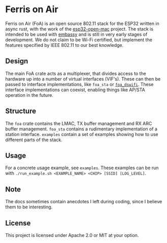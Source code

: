 # Ferris on Air
Ferris on Air (FoA) is an open source 802.11 stack for the ESP32 written in async rust, with the work of the [esp32-open-mac](https://esp32-open-mac.be/) project. The stack is intended to be used with [embassy](https://embassy.dev/) and is still in very early stages of development. We do not claim to be Wi-Fi certified, but implement the features specified by IEEE 802.11 to our best knowledge.
## Design
The main FoA crate acts as a multiplexer, that divides access to the hardware up into a number of virtual interfaces (VIF's). These can then be passed to interface implementations, like `foa_sta` or [`foa_dswifi`](https://github.com/mjwells2002/foa_dswifi). These interface implementations can coexist, enabling things like AP/STA operation in the future.
## Structure
The `foa` crate contains the LMAC, TX buffer management and RX ARC buffer management.
`foa_sta` contains a rudimentary implementation of a station interface.
`examples` contain a set of examples showing how to use different parts of the stack.
## Usage
For a concrete usage example, see `examples`. These examples can be run with `./run_example.sh <EXAMPLE_NAME> <CHIP> [SSID] [LOG_LEVEL]`.
## Note
The docs sometimes contain anecdotes I left during coding, since I believe them to be interesting.
## License
This project is licensed under Apache 2.0 or MIT at your option.

